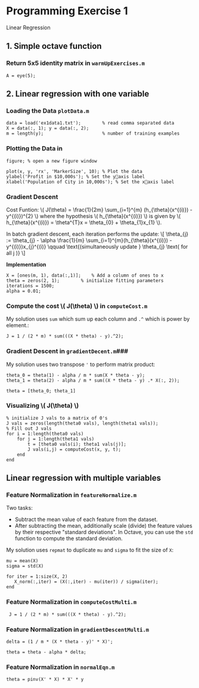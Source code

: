 # Programming Exercise 1 #
Linear Regression

## 1. Simple octave function ##

### Return 5x5 identity matrix in `warmUpExercises.m` ###

	A = eye(5);

## 2. Linear regression with one variable ##

### Loading the Data `plotData.m` ###

	data = load('ex1data1.txt'); 		% read comma separated data
	X = data(:, 1); y = data(:, 2);
	m = length(y);						% number of training examples

### Plotting the Data in ###

	figure; % open a new figure window

    plot(x, y, 'rx', 'MarkerSize', 10); % Plot the data
    ylabel('Profit in $10,000s'); % Set the y􀀀axis label
    xlabel('Population of City in 10,000s'); % Set the x􀀀axis label

### Gradient Descent ###

Cost Funtion: \\( J(\theta) = \frac{1}{2m} \sum\_{i=1}^{m} (h\_{\theta}(x^{(i)}) - y^{(i)})^{2} \\) where the hypothesis \\( h\_{\theta}(x^{(i)}) \\) is given by \\( h\_{\theta}(x^{(i)}) = \theta^{T}x = \theta\_{0} + \theta\_{1}x\_{1} \\).

In batch gradient descent, each iteration performs the update:
\\[ \theta\_{j} := \theta\_{j} - \alpha \frac{1}{m} \sum\_{i=1}^{m}(h\_{\theta}(x^{(i)}) - y^{(i)})x\_{j}^{(i)} \qquad \text{(simultaneously update } \theta\_{j} \text{ for all j )} \\]

**Implementation**

	X = [ones(m, 1), data(:,1)]; 	% Add a column of ones to x
    theta = zeros(2, 1); 		% initialize fitting parameters
    iterations = 1500;
    alpha = 0.01;

### Compute the cost \\( J(\theta) \\) in `computeCost.m` ###

My solution uses `sum` which sum up each column and `.^` which is power by element.:

	J = 1 / (2 * m) * sum(((X * theta) - y).^2);

### Gradient Descent in `gradientDecent.m`###

My solution uses two transpose `'` to perform matrix product:

	theta_0 = theta(1) - alpha / m * sum(X * theta - y);
    theta_1 = theta(2) - alpha / m * sum((X * theta - y) .* X(:, 2));

    theta = [theta_0; theta_1]

### Visualizing \\( J(\theta) \\) ###

	% initialize J vals to a matrix of 0's
	J vals = zeros(length(theta0 vals), length(theta1 vals));
	% Fill out J vals
	for i = 1:length(theta0 vals)
		for j = 1:length(theta1 vals)
			t = [theta0 vals(i); theta1 vals(j)];
			J vals(i,j) = computeCost(x, y, t);
		end
	end

## Linear regression with multiple variables ##

### Feature Normalization in `featureNormalize.m` ###

Two tasks:

- Subtract the mean value of each feature from the dataset.
- After subtracting the mean, additionally scale (divide) the feature values
by their respective "standard deviations". In Octave, you can use the `std` function to
compute the standard deviation.

My solution uses `repmat` to duplicate `mu` and `sigma` to fit the size of `X`:

	mu = mean(X)
    sigma = std(X)

    for iter = 1:size(X, 2)
       X_norm(:,iter) = (X(:,iter) - mu(iter)) / sigma(iter);
    end

### Feature Normalization in `computeCostMulti.m` ###

     J = 1 / (2 * m) * sum(((X * theta) - y).^2);
 
### Feature Normalization in `gradientDescentMulti.m` ###
 
    delta = (1 / m * (X * theta - y)' * X)';

    theta = theta - alpha * delta;
    
### Feature Normalization in `normalEqn.m` ###

    theta = pinv(X' * X) * X' * y
    
